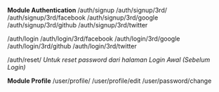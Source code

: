 
**Module Authentication**
/auth/signup
/auth/signup/3rd/
/auth/signup/3rd/facebook
/auth/signup/3rd/google
/auth/signup/3rd/github
/auth/signup/3rd/twitter

/auth/login
/auth/login/3rd/facebook
/auth/login/3rd/google
/auth/login/3rd/github
/auth/login/3rd/twitter

/auth/reset/
_Untuk reset password dari halaman Login Awal (Sebelum Login)_

**Module Profile**
/user/profile/
/user/profile/edit
/user/password/change

